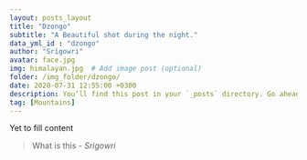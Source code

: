 ```yaml
---
layout: posts_layout
title: "Dzongo"
subtitle: "A Beautiful shot during the night."
data_yml_id : "dzongo"
author: "Srigowri"
avatar: face.jpg
img: himalayan.jpg  # Add image post (optional)
folder: /img_folder/dzongo/
date: 2020-07-31 12:55:00 +0300
description: You’ll find this post in your `_posts` directory. Go ahead and edit it and re-build the site to see your changes. # Add post description (optional)
tag: [Mountains]
---
```

Yet to fill content


> What is this <cite>- Srigowri</cite>

